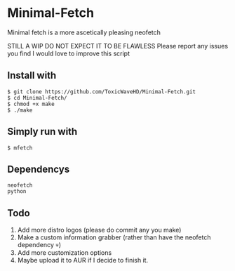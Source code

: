 # Minimal-Fetch
Minimal fetch is a more ascetically pleasing neofetch

STILL A WIP DO NOT EXPECT IT TO BE FLAWLESS
Please report any issues you find I would love to improve this script

## Install with
```
$ git clone https://github.com/ToxicWaveHD/Minimal-Fetch.git
$ cd Minimal-Fetch/
$ chmod +x make
$ ./make
```

## Simply run with
```
$ mfetch
```

## Dependencys
```
neofetch
python
```

## Todo
1. Add more distro logos (please do commit any you make)
2. Make a custom information grabber (rather than have the neofetch dependency 💀)
3. Add more customization options
4. Maybe upload it to AUR if I decide to finish it.
